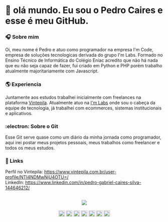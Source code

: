 # :vulcan_salute: olá mundo. Eu sou o Pedro Caires e esse é meu GitHub.

### :headphones: Sobre mim
  Oi, meu nome é Pedro e atuo como programador na empresa I'm Code, empresa de soluções tecnologicas derivada do grupo I'm Labs. Formado no Ensino Técnico de Informática do Colégio Eniac acredito que não há nada que eu não seja capaz de fazer, fui criado em Python e PHP porém trabalho atualmente majoritariamente com Javascript. 
### :earth_americas: Experiencia 
 Juntamente aos estudos trabalhei inicialmente com freelances na plataforma <a href="https://www.vintepila.com.br">Vintepila</a>. Atualmente atuo na <a href="https://www.behance.net/imlabstecnologia?tracking_source=search_projects_recommended%7Cirmãs%20grávidas">I'm Labs</a> onde sou o cabeça da equipe de tecnologia, já trabalhei com ecommerces, sistemas institucionais e aplicativos. 

### :electron:  Sobre o Git 
Esse Git serve quase como um diário da minha jornada como programador, aqui irei postar meus projetos pessoais, meus trabalhos como freelancer e todos os meus estudos.

### :link: Links
Perfil no Vintepila: https://www.vintepila.com.br/user-profile/NTI4NDMwNjU4OTU=/<br/>
LinkedIn: https://www.linkedin.com/in/pedro-gabriel-caires-silva-144646212/ <br/> <br/> 

<div align="center">
<img align="center" src="https://github-readme-stats.vercel.app/api?username=dgtyPedro&show_icons=true&theme=" />
  </br> </br>
  <code><img height= "20"src= "https://img.shields.io/badge/Python-3776AB?style=for-the-badge&logo=python&logoColor=white"></code>
<code><img height= "20"src= "https://img.shields.io/badge/HTML5-E34F26?style=for-the-badge&logo=html5&logoColor=white"></code>
<code><img height= "20"src= "https://img.shields.io/badge/JavaScript-323330?style=for-the-badge&logo=javascript&logoColor=F7DF1E"></code>
<code><img height= "20"src= "https://img.shields.io/badge/PHP-777BB4?style=for-the-badge&logo=php&logoColor=white"></code>
<code><img height= "20"src= "https://img.shields.io/badge/Pandas-2C2D72?style=for-the-badge&logo=pandas&logoColor=white"></code>
<code><img height= "20"src= "https://img.shields.io/badge/Plotly-239120?style=for-the-badge&logo=plotly&logoColor=white"></code>
<code><img height= "20"src= "https://img.shields.io/badge/MySQL-00000F?style=for-the-badge&logo=mysql&logoColor=white"></code>
</div>








<!--
**dgtyPedro/dgtyPedro** is a ✨ _special_ ✨ repository because its `README.md` (this file) appears on your GitHub profile.

Here are some ideas to get you started:

- 🔭 I’m currently working on ...
- 🌱 I’m currently learning ...
- 👯 I’m looking to collaborate on ...
- 🤔 I’m looking for help with ...
- 💬 Ask me about ...
- 📫 How to reach me: ...
- 😄 Pronouns: ...
- ⚡ Fun fact: ...
-->
